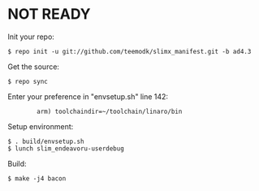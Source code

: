 NOT READY
=========

Init your repo:

    $ repo init -u git://github.com/teemodk/slimx_manifest.git -b ad4.3

Get the source:

    $ repo sync

Enter your preference in "envsetup.sh" line 142:

            arm) toolchaindir=~/toolchain/linaro/bin

Setup environment:

    $ . build/envsetup.sh
    $ lunch slim_endeavoru-userdebug

Build:

    $ make -j4 bacon
